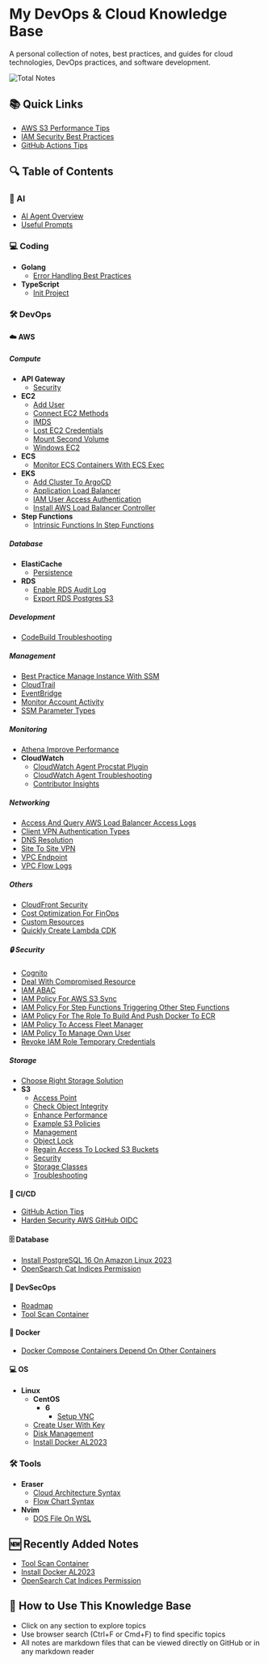 # My DevOps & Cloud Knowledge Base

A personal collection of notes, best practices, and guides for cloud technologies, DevOps practices, and software development.

![Total Notes](https://img.shields.io/badge/Total_Notes-74-blue)

## 📚 Quick Links

- [AWS S3 Performance Tips](notes/devops/aws/storage/s3/enhance-performance.md)
- [IAM Security Best Practices](notes/devops/aws/security/iam-abac.md)
- [GitHub Actions Tips](notes/devops/cicd/github-action-tips.md)

## 🔍 Table of Contents

### 🧠 AI

- [AI Agent Overview](notes/ai/ai-agent-overview.md)
- [Useful Prompts](notes/ai/useful-prompts.md)

### 💻 Coding

- **Golang**
  - [Error Handling Best Practices](notes/coding/golang/error-handling-best-practices.md)
- **TypeScript**
  - [Init Project](notes/coding/typescript/init-project.md)

### 🛠️ DevOps

#### ☁️ AWS

##### Compute

- **API Gateway**
  - [Security](notes/devops/aws/compute/api-gateway/security.md)
- **EC2**
  - [Add User](notes/devops/aws/compute/ec2/add-user.md)
  - [Connect EC2 Methods](notes/devops/aws/compute/ec2/connect-ec2-methods.md)
  - [IMDS](notes/devops/aws/compute/ec2/imds.md)
  - [Lost EC2 Credentials](notes/devops/aws/compute/ec2/lost-ec2-credentials.md)
  - [Mount Second Volume](notes/devops/aws/compute/ec2/mount-second-volume.md)
  - [Windows EC2](notes/devops/aws/compute/ec2/windows-ec2.md)
- **ECS**
  - [Monitor ECS Containers With ECS Exec](notes/devops/aws/compute/ecs/monitor-ecs-containers-with-ecs-exec.md)
- **EKS**
  - [Add Cluster To ArgoCD](notes/devops/aws/compute/eks/add-cluster-to-argocd.md)
  - [Application Load Balancer](notes/devops/aws/compute/eks/application-load-balancer.md)
  - [IAM User Access Authentication](notes/devops/aws/compute/eks/iam-user-access-authentication.md)
  - [Install AWS Load Balancer Controller](notes/devops/aws/compute/eks/install-aws-load-balancer-controller.md)
- **Step Functions**
  - [Intrinsic Functions In Step Functions](notes/devops/aws/compute/step-function/intrinsic-functions-in-step-functions.md)

##### Database

- **ElastiCache**
  - [Persistence](notes/devops/aws/database/elasticache/persistence.md)
- **RDS**
  - [Enable RDS Audit Log](notes/devops/aws/database/rds/enable-rds-audit-log.md)
  - [Export RDS Postgres S3](notes/devops/aws/database/rds/export-rds-postgres-s3.md)

##### Development

- [CodeBuild Troubleshooting](notes/devops/aws/development/codebuild-troubleshooting.md)

##### Management

- [Best Practice Manage Instance With SSM](notes/devops/aws/management/best-practice-manage-instance-with-ssm.md)
- [CloudTrail](notes/devops/aws/management/cloudtrail.md)
- [EventBridge](notes/devops/aws/management/eventbridge.md)
- [Monitor Account Activity](notes/devops/aws/management/monitor-account-activity.md)
- [SSM Parameter Types](notes/devops/aws/management/ssm-parameter-types.md)

##### Monitoring

- [Athena Improve Performance](notes/devops/aws/monitoring/athena-improve-performance.md)
- **CloudWatch**
  - [CloudWatch Agent Procstat Plugin](notes/devops/aws/monitoring/cloudwatch/cloudwatch-agent-procstat-plugin.md)
  - [CloudWatch Agent Troubleshooting](notes/devops/aws/monitoring/cloudwatch/cloudwatch-agent-troubleshooting.md)
  - [Contributor Insights](notes/devops/aws/monitoring/cloudwatch/contributor-insights.md)

##### Networking

- [Access And Query AWS Load Balancer Access Logs](notes/devops/aws/network/access-and-query-aws-load-balancer-access-logs.md)
- [Client VPN Authentication Types](notes/devops/aws/network/client-vpn-authentication-types.md)
- [DNS Resolution](notes/devops/aws/network/dns-resolution.md)
- [Site To Site VPN](notes/devops/aws/network/site-to-site-vpn.md)
- [VPC Endpoint](notes/devops/aws/network/vpc-endpoint.md)
- [VPC Flow Logs](notes/devops/aws/network/vpc-flow-logs.md)

##### Others

- [CloudFront Security](notes/devops/aws/others/cloudfront-security.md)
- [Cost Optimization For FinOps](notes/devops/aws/others/cost-optimization-for-finops.md)
- [Custom Resources](notes/devops/aws/others/custom-resources.md)
- [Quickly Create Lambda CDK](notes/devops/aws/others/quickly-create-lambda-cdk.md)

##### 🔒 Security

- [Cognito](notes/devops/aws/security/cognito.md)
- [Deal With Compromised Resource](notes/devops/aws/security/deal-with-compromised-resource.md)
- [IAM ABAC](notes/devops/aws/security/iam-abac.md)
- [IAM Policy For AWS S3 Sync](notes/devops/aws/security/iam-policy-for-aws-s3-sync.md)
- [IAM Policy For Step Functions Triggering Other Step Functions](notes/devops/aws/security/iam-policy-for-step-functions-triggering-other-step-functions.md)
- [IAM Policy For The Role To Build And Push Docker To ECR](notes/devops/aws/security/iam-policy-for-the-role-to-build-and-push-docker-to-ecr.md)
- [IAM Policy To Access Fleet Manager](notes/devops/aws/security/iam-policy-to-access-fleet-manager.md)
- [IAM Policy To Manage Own User](notes/devops/aws/security/iam-policy-to-manage-own-user.md)
- [Revoke IAM Role Temporary Credentials](notes/devops/aws/security/revoke-iam-role-temporary-credentials.md)

##### Storage

- [Choose Right Storage Solution](notes/devops/aws/storage/choose-right-storage-solution.md)
- **S3**
  - [Access Point](notes/devops/aws/storage/s3/access-point.md)
  - [Check Object Integrity](notes/devops/aws/storage/s3/checkobject-integrity.md)
  - [Enhance Performance](notes/devops/aws/storage/s3/enhance-performance.md)
  - [Example S3 Policies](notes/devops/aws/storage/s3/example-s3-policies.md)
  - [Management](notes/devops/aws/storage/s3/management.md)
  - [Object Lock](notes/devops/aws/storage/s3/object-lock.md)
  - [Regain Access To Locked S3 Buckets](notes/devops/aws/storage/s3/regain-access-to-locked-s3-buckets.md)
  - [Security](notes/devops/aws/storage/s3/security.md)
  - [Storage Classes](notes/devops/aws/storage/s3/storage-classes.md)
  - [Troubleshooting](notes/devops/aws/storage/s3/troubleshooting.md)

#### 🔄 CI/CD

- [GitHub Action Tips](notes/devops/cicd/github-action-tips.md)
- [Harden Security AWS GitHub OIDC](notes/devops/cicd/harden-security-aws-github-oidc.md)

#### 🗄️ Database

- [Install PostgreSQL 16 On Amazon Linux 2023](notes/devops/database/install-postgres-16-on-amazon-linux-2023.md)
- [OpenSearch Cat Indices Permission](notes/devops/database/opensearch-cat-indices-permission.md)

#### 🔐 DevSecOps

- [Roadmap](notes/devops/devsecops/roadmap.md)
- [Tool Scan Container](notes/devops/devsecops/tool-scan-container.md)

#### 🐳 Docker

- [Docker Compose Containers Depend On Other Containers](notes/devops/docker/docker-compose-containers-depend-on-other-containers.md)

#### 💻 OS

- **Linux**
  - **CentOS**
    - **6**
      - [Setup VNC](notes/devops/os/linux/centos/6/setup-vnc.md)
  - [Create User With Key](notes/devops/os/linux/create-user-with-key.md)
  - [Disk Management](notes/devops/os/linux/disk-management.md)
  - [Install Docker AL2023](notes/devops/os/linux/install-docker-al2023.md)

### 🛠️ Tools

- **Eraser**
  - [Cloud Architecture Syntax](notes/tools/eraser/cloud-architecture-syntax.md)
  - [Flow Chart Syntax](notes/tools/eraser/flow-chart-syntax.md)
- **Nvim**
  - [DOS File On WSL](notes/tools/nvim/dos-file-on-wsl.md)

## 🆕 Recently Added Notes

- [Tool Scan Container](notes/devops/devsecops/tool-scan-container.md)
- [Install Docker AL2023](notes/devops/os/linux/install-docker-al2023.md)
- [OpenSearch Cat Indices Permission](notes/devops/database/opensearch-cat-indices-permission.md)

## 🔎 How to Use This Knowledge Base

- Click on any section to explore topics
- Use browser search (Ctrl+F or Cmd+F) to find specific topics
- All notes are markdown files that can be viewed directly on GitHub or in any markdown reader
